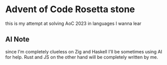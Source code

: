# Advent of Code Rosetta stone
this is my attempt at solving AoC 2023 in languages I wanna lear

## AI Note
since I'm completely clueless on Zig and Haskell I'll be sometimes using AI for help. Rust and JS on the other hand will be completely written by me.